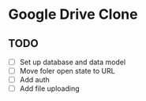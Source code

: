 # Google Drive Clone

## TODO

- [ ] Set up database and data model
- [ ] Move foler open state to URL
- [ ] Add auth
- [ ] Add file uploading
